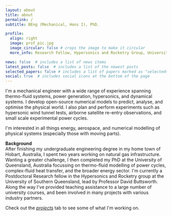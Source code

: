 ```yaml
---
layout: about
title: about
permalink: /
subtitle: BEng (Mechanical, Hons I), PhD. 

profile:
  align: right
  image: prof_pic.jpg
  image_circular: false # crops the image to make it circular
  more_info: Research Fellow, Hypersonics and Rocketry Group, University of Southern Queensland

news: false  # includes a list of news items
latest_posts: false  # includes a list of the newest posts
selected_papers: false # includes a list of papers marked as "selected={true}"
social: true  # includes social icons at the bottom of the page
---
```


I'm a mechanical engineer with a wide range of experience spanning thermo-fluid systems, power generation, hypersonics, and dynamical systems. 
I develop open-source numerical models to predict, analyse, and optimise the physical world. I also plan and perform experiments such as hypersonic wind tunnel tests, airborne satellite re-entry observations, and small scale experimental power cycles.

I'm interested in all things energy, aerospace, and numerical modelling of physical systems (especially those with moving parts).

**Background** \
After finishing my undergraduate engineering degree in my home town of Hobart, Australia, I spent two years working on natural gas infrastructure. 
Wanting a greater challenge, I then completed my PhD at the University of Queensland, Australia focussing on thermo-fluid modelling of power cycles, complex-fluid heat transfer, and the broader energy sector.
I'm currently a Postdoctoral Research fellow in the Hypersonics and Rocketry group at the University of Southern Queensland, lead by Professor David Buttsworth. 
Along the way I've provided teaching assistance to a large number of university courses, and been involved in many projects with various industry partners.


Check out the [_projects_](https://andrewjlock.github.io/projects/) tab to see some of what I'm working on.
